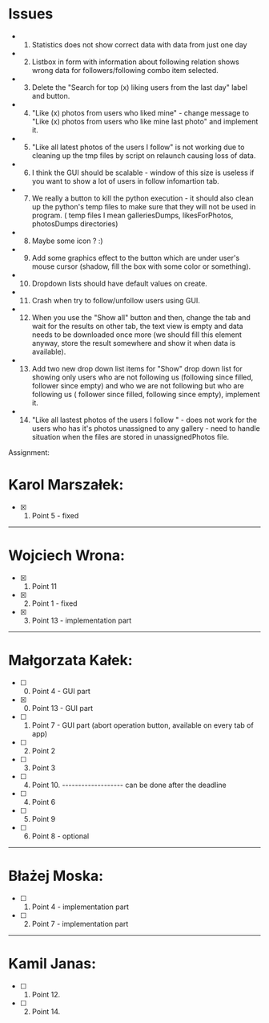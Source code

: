 # Issues
- 1. Statistics does not show correct data with data from just one day
- 2. Listbox in form with information about following relation shows wrong data for followers/following combo item selected.
- 3. Delete the "Search for top (x) liking users from the last day" label and button.
- 4. "Like (x) photos from users who liked mine" - change message to "Like (x) photos from users who like mine last photo" and implement it.
- 5. "Like all latest photos of the users I follow" is not working due to cleaning up the tmp files by script on relaunch causing loss of data.
- 6. I think the GUI should be scalable - window of this size is useless if you want to show a lot of users in follow infomartion tab.
- 7. We really a button to kill the python execution - it should also clean up the python's temp files to make sure that they will not be used in program. ( temp files I mean galleriesDumps, likesForPhotos, photosDumps directories)
- 8. Maybe some icon ? :)
- 9. Add some graphics effect to the button which are under user's mouse cursor (shadow, fill the box with some color or something). 
- 10. Dropdown lists should have default values on create. 
- 11. Crash when try to follow/unfollow users using GUI.
- 12. When you use the "Show all" button and then, change the tab and wait for the results on other tab, the text view is empty and data needs to be downloaded once more (we should fill this element anyway, store the result somewhere and show it when data is available).
- 13. Add two new drop down list items for "Show"  drop down list for showing only users who are not following us (following since filled, follower since empty) and who we are not following but who are following us ( follower since filled, following since empty), implement it. 
- 14. "Like all lastest photos of the users I follow " - does not work for the users who has it's photos unassigned to any gallery - need to handle situation when the files are stored in unassignedPhotos file. 

Assignment:
# Karol Marszałek: 
- [x] 1. Point 5 - fixed
-------------------
# Wojciech Wrona:
- [x] 1. Point 11
- [x] 2. Point 1 - fixed
- [x] 3. Point 13 - implementation part
-------------------
# Małgorzata Kałek:
- [ ] 0. Point 4 - GUI part 
- [x] 0. Point 13 - GUI part
- [ ] 1. Point 7 - GUI part (abort operation button, available on every tab of app)
- [ ] 2. Point 2
- [ ] 3. Point 3
- [ ] 4. Point 10.
------------------- can be done after the deadline
- [ ] 4. Point 6
- [ ] 5. Point 9
- [ ] 6. Point 8 - optional
-------------------
# Błażej Moska:
- [ ] 1. Point 4 - implementation part
- [ ] 2. Point 7 - implementation part
-------------------
# Kamil Janas:
- [ ] 1. Point 12.
- [ ] 2. Point 14. 
